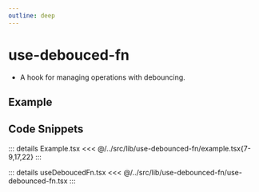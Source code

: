 ```yaml
---
outline: deep
---
```

# use-debouced-fn

- A hook for managing operations with debouncing.

## Example


<div ref="el" />

<script setup>
import { createElement } from 'react'
import { createRoot } from 'react-dom/client'
import { ref, onMounted } from 'vue'
import Example from '../../src/lib/use-debounced-fn/example'
import useDeboucedFn from '../../src/lib/use-debounced-fn/use-debounced-fn'

const el = ref()
onMounted(() => {
   const root = createRoot(el.value)
   root.render(createElement(Example, {}, null))
})
</script>

## Code Snippets

::: details Example.tsx
<<< @/../src/lib/use-debounced-fn/example.tsx{7-9,17,22}
:::

::: details useDeboucedFn.tsx
<<< @/../src/lib/use-debounced-fn/use-debounced-fn.tsx
:::

